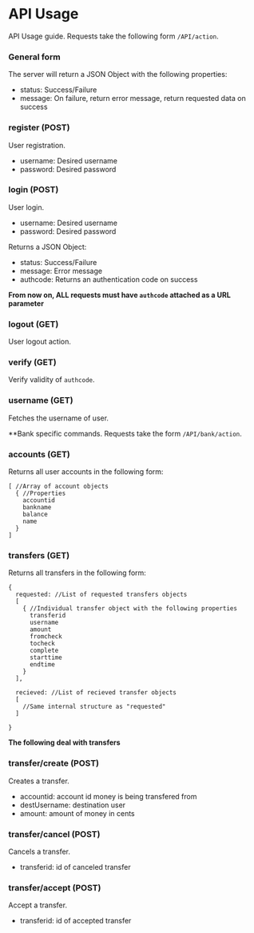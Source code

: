 API Usage
========
API Usage guide. Requests take the following form `/API/action`.

### General form

The server will return a JSON Object with the following properties:
+ status: Success/Failure
+ message: On failure, return error message, return requested data on success

### register (POST)

User registration.
+ username: Desired username
+ password: Desired password

### login (POST)

User login.
+ username: Desired username
+ password: Desired password

Returns a JSON Object:
+ status: Success/Failure
+ message: Error message
+ authcode: Returns an authentication code on success

**From now on, ALL requests must have `authcode` attached as a URL parameter**

### logout (GET)

User logout action.

### verify (GET)

Verify validity of `authcode`. 

### username (GET)

Fetches the username of user.

**Bank specific commands. Requests take the form `/API/bank/action`.

### accounts (GET)

Returns all user accounts in the following form: 

```
[ //Array of account objects
  { //Properties
    accountid
    bankname
    balance
    name
  }
]
```

### transfers (GET)

Returns all transfers in the following form:

```
{
  requested: //List of requested transfers objects
  [ 
    { //Individual transfer object with the following properties
      transferid
      username
      amount
      fromcheck
      tocheck
      complete
      starttime
      endtime
    }
  ],
  
  recieved: //List of recieved transfer objects
  [
    //Same internal structure as "requested" 
  ]

}
```

**The following deal with transfers**

### transfer/create (POST)

Creates a transfer.
+ accountid: account id money is being transfered from
+ destUsername: destination user
+ amount: amount of money in cents

### transfer/cancel (POST)

Cancels a transfer.
+ transferid: id of canceled transfer

### transfer/accept (POST)

Accept a transfer.
+ transferid: id of accepted transfer
